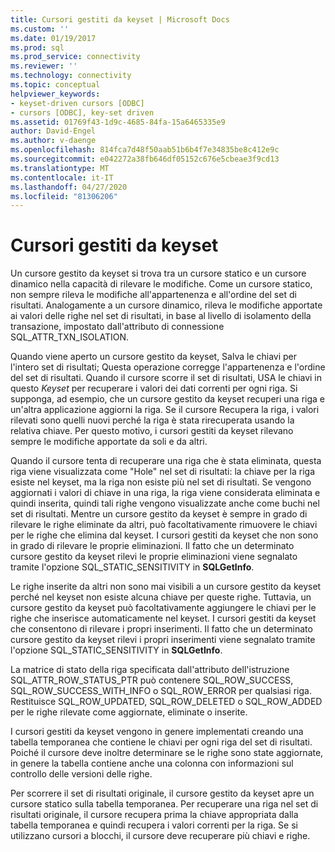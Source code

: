 ```yaml
---
title: Cursori gestiti da keyset | Microsoft Docs
ms.custom: ''
ms.date: 01/19/2017
ms.prod: sql
ms.prod_service: connectivity
ms.reviewer: ''
ms.technology: connectivity
ms.topic: conceptual
helpviewer_keywords:
- keyset-driven cursors [ODBC]
- cursors [ODBC], key-set driven
ms.assetid: 01769f43-1d9c-4685-84fa-15a6465335e9
author: David-Engel
ms.author: v-daenge
ms.openlocfilehash: 814fca7d48f50aab51b6b4f7e34835be8c412e9c
ms.sourcegitcommit: e042272a38fb646df05152c676e5cbeae3f9cd13
ms.translationtype: MT
ms.contentlocale: it-IT
ms.lasthandoff: 04/27/2020
ms.locfileid: "81306206"
---
```

# <a name="keyset-driven-cursors"></a>Cursori gestiti da keyset
Un cursore gestito da keyset si trova tra un cursore statico e un cursore dinamico nella capacità di rilevare le modifiche. Come un cursore statico, non sempre rileva le modifiche all'appartenenza e all'ordine del set di risultati. Analogamente a un cursore dinamico, rileva le modifiche apportate ai valori delle righe nel set di risultati, in base al livello di isolamento della transazione, impostato dall'attributo di connessione SQL_ATTR_TXN_ISOLATION.  
  
 Quando viene aperto un cursore gestito da keyset, Salva le chiavi per l'intero set di risultati; Questa operazione corregge l'appartenenza e l'ordine del set di risultati. Quando il cursore scorre il set di risultati, USA le chiavi in questo *Keyset* per recuperare i valori dei dati correnti per ogni riga. Si supponga, ad esempio, che un cursore gestito da keyset recuperi una riga e un'altra applicazione aggiorni la riga. Se il cursore Recupera la riga, i valori rilevati sono quelli nuovi perché la riga è stata rirecuperata usando la relativa chiave. Per questo motivo, i cursori gestiti da keyset rilevano sempre le modifiche apportate da soli e da altri.  
  
 Quando il cursore tenta di recuperare una riga che è stata eliminata, questa riga viene visualizzata come "Hole" nel set di risultati: la chiave per la riga esiste nel keyset, ma la riga non esiste più nel set di risultati. Se vengono aggiornati i valori di chiave in una riga, la riga viene considerata eliminata e quindi inserita, quindi tali righe vengono visualizzate anche come buchi nel set di risultati. Mentre un cursore gestito da keyset è sempre in grado di rilevare le righe eliminate da altri, può facoltativamente rimuovere le chiavi per le righe che elimina dal keyset. I cursori gestiti da keyset che non sono in grado di rilevare le proprie eliminazioni. Il fatto che un determinato cursore gestito da keyset rilevi le proprie eliminazioni viene segnalato tramite l'opzione SQL_STATIC_SENSITIVITY in **SQLGetInfo**.  
  
 Le righe inserite da altri non sono mai visibili a un cursore gestito da keyset perché nel keyset non esiste alcuna chiave per queste righe. Tuttavia, un cursore gestito da keyset può facoltativamente aggiungere le chiavi per le righe che inserisce automaticamente nel keyset. I cursori gestiti da keyset che consentono di rilevare i propri inserimenti. Il fatto che un determinato cursore gestito da keyset rilevi i propri inserimenti viene segnalato tramite l'opzione SQL_STATIC_SENSITIVITY in **SQLGetInfo**.  
  
 La matrice di stato della riga specificata dall'attributo dell'istruzione SQL_ATTR_ROW_STATUS_PTR può contenere SQL_ROW_SUCCESS, SQL_ROW_SUCCESS_WITH_INFO o SQL_ROW_ERROR per qualsiasi riga. Restituisce SQL_ROW_UPDATED, SQL_ROW_DELETED o SQL_ROW_ADDED per le righe rilevate come aggiornate, eliminate o inserite.  
  
 I cursori gestiti da keyset vengono in genere implementati creando una tabella temporanea che contiene le chiavi per ogni riga del set di risultati. Poiché il cursore deve inoltre determinare se le righe sono state aggiornate, in genere la tabella contiene anche una colonna con informazioni sul controllo delle versioni delle righe.  
  
 Per scorrere il set di risultati originale, il cursore gestito da keyset apre un cursore statico sulla tabella temporanea. Per recuperare una riga nel set di risultati originale, il cursore recupera prima la chiave appropriata dalla tabella temporanea e quindi recupera i valori correnti per la riga. Se si utilizzano cursori a blocchi, il cursore deve recuperare più chiavi e righe.
